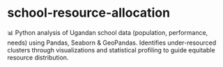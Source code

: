 # school-resource-allocation
📊 Python analysis of Ugandan school data (population, performance, needs) using Pandas, Seaborn &amp; GeoPandas. Identifies under-resourced clusters through visualizations and statistical profiling to guide equitable resource distribution.
